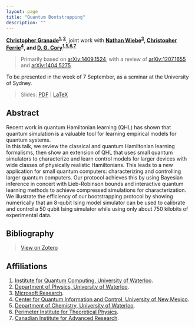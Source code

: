 ```yaml
---
layout: page
title: "Quantum Bootstrapping"
description: ""
---
```


**[Christopher Granade](/)<sup>[1](#affil-iqc), [2](#affil-uwphys)</sup>**,
joint work with
**[Nathan Wiebe](http://research.microsoft.com/en-us/people/nawiebe/)<sup>[3](#affil-msr)</sup>,
[Christopher Ferrie](http://csferrie.com/)<sup>[4](#affil-cquic)</sup>, and
[D. G. Cory](http://iqc.uwaterloo.ca/iqc-directory/dcory/)<sup>[1](#affil-iqc),[5](#affil-uwchem),[6](#affil-pi),[7](#affil-cifar)</sup>**

 > Primarily based on [arXiv:1409.1524](https://scirate.com/arxiv/1409.1524), with a review of [arXiv:1207.1655](https://scirate.com/arxiv/1207.1655) and [arXiv:1404.5275](../../arb/).
 
To be presented in the week of 7 September, as a seminar at the University of Sydney.

 > Slides: [PDF](slides.pdf) | [LaTeX](slides.tex)

## Abstract ##

Recent work in quantum Hamiltonian learning (QHL) has shown that quantum simulation is a valuable tool for learning empirical models for quantum systems.  
In this talk, we review the classical and quantum Hamiltonian learning formalisms, then show an extension of QHL that uses small quantum simulators to characterize and learn control models for larger devices with wide classes of physically realistic Hamiltonians.
This leads to a new application for small quantum computers: characterizing and controlling larger quantum computers.
Our protocol achieves this by using Bayesian inference in concert with Lieb-Robinson bounds and interactive quantum learning methods to achieve compressed simulations for characterization.
We illustrate the efficiency of our bootstrapping protocol by showing numerically that an 8-qubit Ising model simulator can be used to calibrate and control a 50 qubit Ising simulator while using only about 750 kilobits of experimental data.

## Bibliography ##

 > [View on Zotero](https://www.zotero.org/cgranade/items/collectionKey/8Q8XCFST)

## Affiliations ##


1. <a id="affil-iqc"></a>[Institute for Quantum Computing, University of Waterloo](http://iqc.uwaterloo.ca).
2. <a id="affil-uwphys"></a>[Department of Physics, University of Waterloo](https://uwaterloo.ca/physics-astronomy/).
3. <a id="affil-msr"></a>[Microsoft Research](http://research.microsoft.com/en-us/).
4. <a id="affil-cquic"></a>[Center for Quantum Information and Control, University of New Mexico](http://physics.unm.edu/CQuIC/).
5. <a id="affil-uwchem"></a>[Department of Chemistry, University of Waterloo](https://uwaterloo.ca/chemistry/).
6. <a id="affil-pi"></a>[Perimeter Institute for Theoretical Physics](http://www.perimeterinstitute.ca/).
7. <a id="affil-cifar"></a>[Canadian Institute for Advanced Research](http://www.cifar.ca/).
